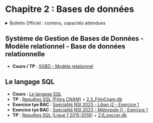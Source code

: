 # Chapitre 2 : Bases de données
<details>
    <summary>Bulletin Officiel : contenu, capacités attendues</summary> 

>Le développement des traitements informatiques nécessite la manipulation de données de plus en plus nombreuses. Leur organisation et leur stockage constituent un enjeu essentiel de performance.  
>Le recours aux **bases de données relationnelles** est aujourd’hui une solution très répandue. Ces bases de données permettent d’organiser, de stocker, de mettre à jour et d’interroger des données structurées volumineuses utilisées simultanément par différents programmes ou différents utilisateurs. Cela est impossible avec les représentations tabulaires étudiées en classe de première.  
>Des **S**ystèmes de **G**estion de **B**ases de **D**onnées (SGBD) de très grande taille (de l’ordre du pétaoctet) sont au centre de nombreux dispositifs de collecte, de stockage et de production d’informations.  
>L’accès aux données d’une base de données relationnelle s’effectue grâce à des requêtes d’interrogation et de mise à jour qui peuvent par exemple être rédigées dans le **langage SQL** (_Structured Query Language_). Les traitements peuvent conjuguer le recours au langage SQL et à un langage de programmation.  
>| Contenu | Capacités attendues |
>| :-- | :-- |
>| Système de gestion de bases de données relationnelles | - Identifier les services rendus par un système de gestion de bases de données relationnelles : persistance des données, gestion des accès concurrents, efficacité de traitement des requêtes, sécurisation des accès | 
>| Modèle relationnel : relation, attribut, domaine, clef primaire, clef étrangère, schéma relationnel | - Identifier les concepts définissant le modèle relationnel | 
>| Base de données relationnelle | - Savoir distinguer la structure d’une base de données de son contenu. <br> - Repérer des anomalies dans le schéma d’une base de données | 
>| Langage SQL : requêtes d’interrogation et de mise à jour d’une base de données | - Identifier les composants d’une requête <br>- Construire des requêtes d’interrogation à l’aide des clauses du langage SQL : SELECT, FROM, WHERE, JOIN <br>- Construire des requêtes d’insertion et de mise à jour à l’aide de : UPDATE, INSERT, DELETE | 
</details>



## Système de Gestion de Bases de Données - Modèle relationnel - Base de données relationnelle
- **Cours / TP** : [SGBD - Modèle relationnel](https://notebook.basthon.fr/?kernel=sql&from=https://raw.githubusercontent.com/abrugiere/tnsi/main/2.1_sgbd_relationnel.ipynb) 

## Le langage SQL
- **Cours** : [Le langage SQL](https://notebook.basthon.fr/?kernel=sql&from=https://raw.githubusercontent.com/abrugiere/tnsi/main/2.2_sql.ipynb)  
- **TP** : [Requêtes SQL (Films CNAM)](https://notebook.basthon.fr/?kernel=sql&from=https://raw.githubusercontent.com/abrugiere/tnsi/main/2.3_tp_sql.ipynb&module=https://raw.githubusercontent.com/abrugiere/tnsi/main/2.3_FilmCnam.db) + [2.3_FilmCnam.db](https://raw.githubusercontent.com/abrugiere/tnsi/main/2.3_FilmCnam.db) 
- **Exercice tye BAC** : [Spécialité NSI 2023 - Liban j2 - Exercice 1](https://raw.githubusercontent.com/abrugiere/tnsi/main/2.4_23-NSIJ2LI1-ex1.pdf)
- **Exercice tye BAC** : [Spécialité NSI 2023 - Métropole j1 - Exercice 1](https://raw.githubusercontent.com/abrugiere/tnsi/main/2.5_23-NSIJ1ME1-ex1.pdf)
- **TP** : [Requêtes SQL (Ligue 1 2015-2016)](https://notebook.basthon.fr/?kernel=sql&from=https://raw.githubusercontent.com/abrugiere/tnsi/main/2.6_tp_sql.ipynb&module=https://raw.githubusercontent.com/abrugiere/tnsi/main/2.6_soccer.db) + [2.6_soccer.db](https://raw.githubusercontent.com/abrugiere/tnsi/main/2.6_soccer.db) 


